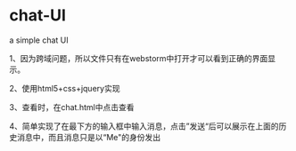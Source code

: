 # chat-UI
a simple chat UI

1、因为跨域问题，所以文件只有在webstorm中打开才可以看到正确的界面显示。

2、使用html5+css+jquery实现

3、查看时，在chat.html中点击查看

4、简单实现了在最下方的输入框中输入消息，点击”发送“后可以展示在上面的历史消息中，而且消息只是以“Me"的身份发出


